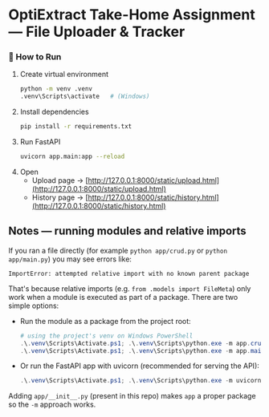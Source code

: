 # OptiExtract Take-Home Assignment — File Uploader & Tracker

### 🚀 How to Run
1. Create virtual environment  
   ```bash
   python -m venv .venv
   .venv\Scripts\activate   # (Windows)
   ```
2. Install dependencies  
   ```bash
   pip install -r requirements.txt
   ```
3. Run FastAPI  
   ```bash
   uvicorn app.main:app --reload
   ```
4. Open  
   - Upload page → [http://127.0.0.1:8000/static/upload.html](http://127.0.0.1:8000/static/upload.html)  
   - History page → [http://127.0.0.1:8000/static/history.html](http://127.0.0.1:8000/static/history.html)

Notes — running modules and relative imports
-------------------------------------------

If you ran a file directly (for example `python app/crud.py` or `python app/main.py`) you may see errors like:

```
ImportError: attempted relative import with no known parent package
```

That's because relative imports (e.g. `from .models import FileMeta`) only work when a module is executed as part of a package. There are two simple options:

- Run the module as a package from the project root:

   ```powershell
   # using the project's venv on Windows PowerShell
   .\.venv\Scripts\Activate.ps1; .\.venv\Scripts\python.exe -m app.crud
   .\.venv\Scripts\Activate.ps1; .\.venv\Scripts\python.exe -m app.main
   ```

- Or run the FastAPI app with uvicorn (recommended for serving the API):

   ```powershell
   .\.venv\Scripts\Activate.ps1; .\.venv\Scripts\python.exe -m uvicorn app.main:app --reload
   ```

Adding `app/__init__.py` (present in this repo) makes `app` a proper package so the `-m` approach works.
